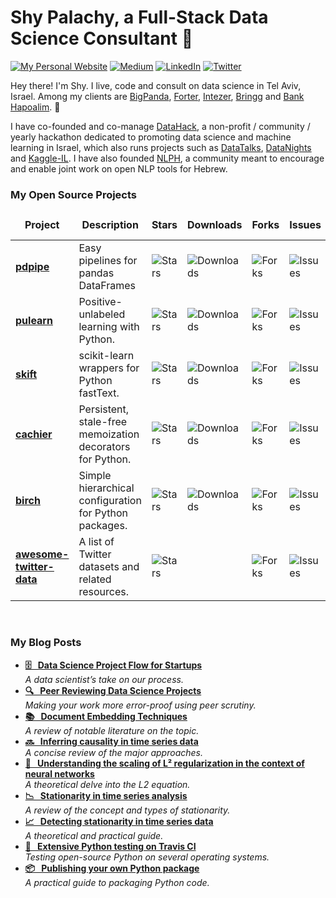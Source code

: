 <h1> Shy Palachy, a Full-Stack Data Science Consultant  🦌 </h1>
<p> <a href="https://www.shaypalachy.com/" target="_blank"><img alt="My Personal Website" src="https://img.shields.io/badge/-My--Homepage-2e8b57?logo=nones&style=for-the-badge" /></a> <a href="https://medium.com/@shay.palachy" target="_blank"><img alt="Medium" src="https://img.shields.io/badge/medium-%2312100E.svg?&style=for-the-badge&logo=medium&logoColor=white" /></a> <a href="https://www.linkedin.com/in/shaypalachy/" target="_blank"><img alt="LinkedIn" src="https://img.shields.io/badge/linkedin-%230077B5.svg?&style=for-the-badge&logo=linkedin&logoColor=white" /></a>  <a href="https://twitter.com/shaypal5" target="_blank"><img alt="Twitter" src="https://img.shields.io/badge/twitter-%231DA1F2.svg?&style=for-the-badge&logo=twitter&logoColor=white" /></a>
</p>

<p>Hey there! I'm Shy. I live, code and consult on data science in Tel Aviv, Israel. Among my clients are <a href="https://www.bigpanda.io/">BigPanda</a>, <a href="https://www.forter.com/">Forter</a>, <a href="https://www.intezer.com/">Intezer</a>, <a href="https://www.bringg.com/">Bringg</a> and <a href="https://www.bankhapoalim.com/en">Bank Hapoalim</a>. 🙂

I have co-founded and co-manage <a href="https://datahack.org.il/">DataHack</a>, a non-profit / community / yearly hackathon dedicated to promoting data science and machine learning in Israel, which also runs projects such as <a href="https://www.meetup.com/DataHack/">DataTalks</a>, <a href="https://www.youtube.com/playlist?list=PLZYkt7161wELj7tRByroEgEqnuhU637Vq">DataNights</a> and <a href="https://www.facebook.com/groups/kaggleil/">Kaggle-IL<a/>. I have also founded <a href="https://www.facebook.com/groups/157877988136954/">NLPH</a>, a community meant to encourage and enable joint work on open NLP tools for Hebrew.

</p>

<!-- [![Shay's github stats](https://github-readme-stats.vercel.app/api?username=shaypal5)](https://github.com/anuraghazra/github-readme-stats) -->

<h3>My Open Source Projects</h3>
<table>
  <thead align="center">
    <tr border: none;>
      <td><b>Project</b></td>
      <td><b>Description</b></td>
      <td><b>Stars</b></td>
      <td><b>Downloads</b></td>
      <td><b>Forks</b></td>
      <td><b>Issues</b></td>
      <td><b>Pull requests</b></td>
    </tr>
  </thead>
  <tbody>
    <tr>
      <td><a href="https://pdpipe.github.io/pdpipe/" target="_blank"><b>pdpipe</b></a></td>
      <td>Easy pipelines for pandas DataFrames</td>
      <td><img alt="Stars" src="https://img.shields.io/github/stars/pdpipe/pdpipe?style=flat-square&labelColor=343b41"/></td>
      <td><img alt="Downloads" src="https://pepy.tech/badge/pdpipe"/></td>
      <td><img alt="Forks" src="https://img.shields.io/github/forks/pdpipe/pdpipe?style=flat-square&labelColor=343b41"/></td>
      <td><img alt="Issues" src="https://img.shields.io/github/issues/pdpipe/pdpipe?style=flat-square&labelColor=343b41"/></td>	    
      <td><img alt="Pull Requests" src="https://img.shields.io/github/issues-pr/pdpipe/pdpipe?style=flat-square&labelColor=343b41"/></td>
    </tr>
    <tr>
      <td><a href="https://pulearn.github.io/pulearn/" target="_blank"><b>pulearn</b></a></td>
      <td>Positive-unlabeled learning with Python.</td>
      <td><img alt="Stars" src="https://img.shields.io/github/stars/pulearn/pulearn?style=flat-square&labelColor=343b41"/></td>
      <td><img alt="Downloads" src="https://pepy.tech/badge/pulearn"/></td>
      <td><img alt="Forks" src="https://img.shields.io/github/forks/pulearn/pulearn?style=flat-square&labelColor=343b41"/></td>
      <td><img alt="Issues" src="https://img.shields.io/github/issues/pulearn/pulearn?style=flat-square&labelColor=343b41"/></td>        
      <td><img alt="Pull Requests" src="https://img.shields.io/github/issues-pr/pulearn/pulearn?style=flat-square&labelColor=343b41"/></td>
    </tr>
    <tr>
      <td><a href="https://github.com/shaypal5/skift" target="_blank"><b>skift</b></a></td>
      <td>scikit-learn wrappers for Python fastText.</td>
      <td><img alt="Stars" src="https://img.shields.io/github/stars/shaypal5/skift?style=flat-square&labelColor=343b41"/></td>
      <td><img alt="Downloads" src="https://pepy.tech/badge/skift"/></td>
      <td><img alt="Forks" src="https://img.shields.io/github/forks/shaypal5/skift?style=flat-square&labelColor=343b41"/></td>
      <td><img alt="Issues" src="https://img.shields.io/github/issues/shaypal5/skift?style=flat-square&labelColor=343b41"/></td>        
      <td><img alt="Pull Requests" src="https://img.shields.io/github/issues-pr/shaypal5/skift?style=flat-square&labelColor=343b41"/></td>
    </tr>
    <tr>
      <td><a href="https://github.com/shaypal5/cachier" target="_blank"><b>cachier</b></a></td>
      <td>Persistent, stale-free memoization decorators for Python.</td>
      <td><img alt="Stars" src="https://img.shields.io/github/stars/shaypal5/cachier?style=flat-square&labelColor=343b41"/></td>
      <td><img alt="Downloads" src="https://pepy.tech/badge/cachier"/></td>
      <td><img alt="Forks" src="https://img.shields.io/github/forks/shaypal5/cachier?style=flat-square&labelColor=343b41"/></td>
      <td><img alt="Issues" src="https://img.shields.io/github/issues/shaypal5/cachier?style=flat-square&labelColor=343b41"/></td>        
      <td><img alt="Pull Requests" src="https://img.shields.io/github/issues-pr/shaypal5/cachier?style=flat-square&labelColor=343b41"/></td>
    </tr>
    <tr>
      <td><a href="https://github.com/shaypal5/birch" target="_blank"><b>birch</b></a></td>
      <td>Simple hierarchical configuration for Python packages.</td>
      <td><img alt="Stars" src="https://img.shields.io/github/stars/shaypal5/birch?style=flat-square&labelColor=343b41"/></td>
      <td><img alt="Downloads" src="https://pepy.tech/badge/birch"/></td>
      <td><img alt="Forks" src="https://img.shields.io/github/forks/shaypal5/birch?style=flat-square&labelColor=343b41"/></td>
      <td><img alt="Issues" src="https://img.shields.io/github/issues/shaypal5/birch?style=flat-square&labelColor=343b41"/></td>        
      <td><img alt="Pull Requests" src="https://img.shields.io/github/issues-pr/shaypal5/birch?style=flat-square&labelColor=343b41"/></td>
    </tr>
    <tr>
      <td><a href="https://github.com/shaypal5/awesome-twitter-data" target="_blank"><b>awesome-twitter-data</b></a></td>
      <td>A list of Twitter datasets and related resources.</td>
      <td><img alt="Stars" src="https://img.shields.io/github/stars/shaypal5/awesome-twitter-data?style=flat-square&labelColor=343b41"/></td>
      <td></td>
      <td><img alt="Forks" src="https://img.shields.io/github/forks/shaypal5/awesome-twitter-data?style=flat-square&labelColor=343b41"/></td>
      <td><img alt="Issues" src="https://img.shields.io/github/issues/shaypal5/awesome-twitter-data?style=flat-square&labelColor=343b41"/></td>        
      <td><img alt="Pull Requests" src="https://img.shields.io/github/issues-pr/shaypal5/awesome-twitter-data?style=flat-square&labelColor=343b41"/></td>
    </tr>

  </tbody>
</table>
&nbsp;
<h3>My Blog Posts</h3>
<ul>
  <li><a href="https://towardsdatascience.com/data-science-project-flow-for-startups-282a93d4508d?source=friends_link&sk=7c29bb9683e4c3564d92d89d31a666d1" target="_blank"><b>🗄 &nbsp; Data Science Project Flow for Startups</b></a><br/><i>A data scientist’s take on our process.</i></li>
  
  <li><a href="https://medium.com/@shay.palachy/peer-reviewing-data-science-projects-7bfbc2919724?source=friends_link&sk=914d618224f713cbcabf1f6ead3ba3d9" target="_blank"><b>🔍 &nbsp; Peer Reviewing Data Science Projects</b></a><br/><i>Making your work more error-proof using peer scrutiny.</i></li>
  
  <li><a href="https://towardsdatascience.com/document-embedding-techniques-fed3e7a6a25d?source=friends_link&sk=158194696b5fe4cad9605f4648eb2a83" target="_blank"><b>📚 &nbsp; Document Embedding Techniques</b></a><br/><i>A review of notable literature on the topic.</i></li>
  
  <li><a href="https://medium.com/@shay.palachy/inferring-causality-in-time-series-data-b8b75fe52c46?source=friends_link&sk=37de8f0c1ab78e04d3a5cf1cdc5f3282" target="_blank"><b>🔜 &nbsp; Inferring causality in time series data</b></a><br/><i>A concise review of the major approaches.</i></li>
  
  <li><a href="https://towardsdatascience.com/understanding-the-scaling-of-l%C2%B2-regularization-in-the-context-of-neural-networks-e3d25f8b50db?source=friends_link&sk=134172b5e9624f873ba6421197fb7bd6" target="_blank"><b>🧠 &nbsp; Understanding the scaling of L² regularization in the context of neural networks</b></a><br/><i>A theoretical delve into the L2 equation.</i></li>
  
  <li><a href="https://towardsdatascience.com/stationarity-in-time-series-analysis-90c94f27322?source=friends_link&sk=df86eb7d8554c811da2e5dc77b72f53b" target="_blank"><b>📉 &nbsp; Stationarity in time series analysis</b></a><br/><i>A review of the concept and types of stationarity.</i></li>
  
  <li><a href="https://towardsdatascience.com/detecting-stationarity-in-time-series-data-d29e0a21e638?source=friends_link&sk=20318fcda95bc6be337f3d0740bc97d0" target="_blank"><b>📈 &nbsp; Detecting stationarity in time series data</b></a><br/><i>A theoretical and practical guide.</i></li>
  
  <li><a href="https://towardsdatascience.com/extensive-python-testing-on-travis-ci-4c24db9bf961?source=friends_link&sk=1f802db87726e285bc92b2f78c523045" target="_blank"><b>🧪 &nbsp; Extensive Python testing on Travis CI</b></a><br/><i>Testing open-source Python on several operating systems.</i></li>
  
  <li><a href="https://towardsdatascience.com/publishing-your-own-python-package-3762f0d268ec?source=friends_link&sk=2367f72c162c26862b1b843aa3b0ed95" target="_blank"><b>📦 &nbsp; Publishing your own Python package</b></a><br/><i>A practical guide to packaging Python code.</i></li>
</ul>

[comment]: <> (Everything in https://simpleicons.org/ can be included in the ?logo= part of the medium badges)
